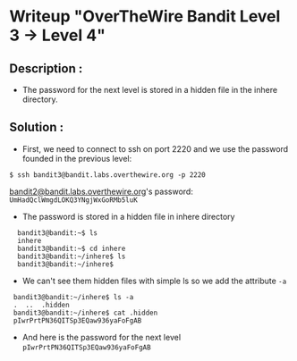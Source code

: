# Writeup "OverTheWire Bandit Level 3 → Level 4"

## Description : 
- The password for the next level is stored in a hidden file in the inhere directory.
## Solution :
- First, we need to connect to ssh on port 2220 and we use the password founded in the previous level: 
```
$ ssh bandit3@bandit.labs.overthewire.org -p 2220
```
bandit2@bandit.labs.overthewire.org's password: `UmHadQclWmgdLOKQ3YNgjWxGoRMb5luK`

- The password is stored in a hidden file in inhere directory 
```
  bandit3@bandit:~$ ls
  inhere
  bandit3@bandit:~$ cd inhere 
  bandit3@bandit:~/inhere$ ls
  bandit3@bandit:~/inhere$ 
```
- We can't see them hidden files with simple ls so we add the attribute `-a`
```
 bandit3@bandit:~/inhere$ ls -a
 .  ..  .hidden
 bandit3@bandit:~/inhere$ cat .hidden
 pIwrPrtPN36QITSp3EQaw936yaFoFgAB
 ```

- And here is the password for the next level `pIwrPrtPN36QITSp3EQaw936yaFoFgAB`
